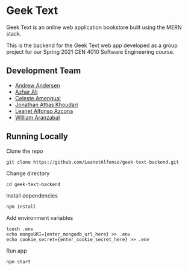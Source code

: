 # Geek Text

Geek Text is an online web application bookstore built using the MERN stack.

This is the backend for the Geek Text web app developed as a group project for our Spring 2021 CEN 4010 Software Engineering course.

## Development Team
- [Andrew Andersen](https://github.com/pandamon99)
- [Azhar Ali](https://github.com/azhareus)
- [Celeste Amengual](https://github.com/celesteamen)
- [Jonathan Attias Khoudari](https://github.com/jattias96)
- [Leanet Alfonso Azcona](https://github.com/leanetalfonso)
- [William Aranzabal](https://github.com/cab-aranw)

## Running Locally

Clone the repo

```
git clone https://github.com/LeanetAlfonso/geek-text-backend.git
```

Change directory

```
cd geek-text-backend
```

Install dependencies

```
npm install
```

Add environment variables

```
touch .env
echo mongoURI={enter_mongodb_url_here} >> .env
echo cookie_secret={enter_cookie_secret_here} >> .env
```


Run app

```
npm start
```
